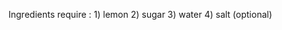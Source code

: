 Ingredients require : 1) lemon
                      2) sugar
                      3) water
                      4) salt (optional)